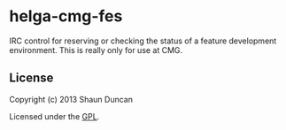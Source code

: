 # helga-cmg-fes

IRC control for reserving or checking the status of a feature development environment.
This is really only for use at CMG.


## License

Copyright (c) 2013 Shaun Duncan

Licensed under the [GPL](https://github.com/shaunduncan/helga-cmg-fes/blob/master/LICENSE).
